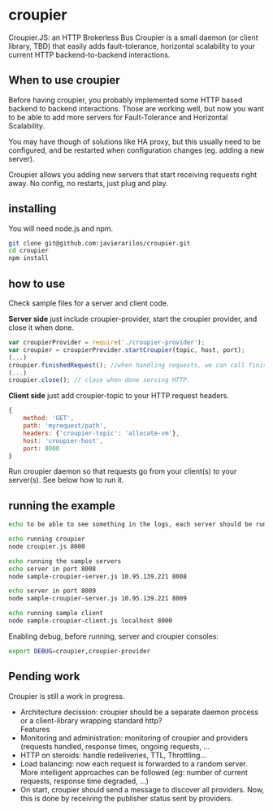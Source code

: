 croupier
========

Croupier.JS: an HTTP Brokerless Bus
Croupier is a small daemon (or client library, TBD) that easily adds fault-tolerance, horizontal scalability to your current HTTP backend-to-backend interactions.

When to use croupier
--------------------
Before having croupier, you probably implemented some HTTP based backend to backend interactions. 
Those are working well, but now you want to be able to add more servers for Fault-Tolerance and Horizontal Scalability.

You may have though of solutions like HA proxy, but this usually need to be configured, and be restarted when configuration changes (eg. adding a new server).

Croupier allows you adding new servers that start receiving requests right away. No config, no restarts, just plug and play.


installing
----------
You will need node.js and npm.

```bash
git clone git@github.com:javierarilos/croupier.git
cd croupier
npm install
```

how to use
----------
Check sample files for a server and client code.

**Server side** just include croupier-provider, start the croupier provider, and close it when done.

```javascript
var croupierProvider = require('./croupier-provider');
var croupier = croupierProvider.startCroupier(topic, host, port);
(...)
croupier.finishedRequest(); //when handling requests, we can call finishedRequest so that croupier accounts how many requests we handled.
(...)
croupier.close(); // close when done serving HTTP.
```

**Client side** just add croupier-topic to your HTTP request headers.
```javascript
{
    method: 'GET',
    path: 'myrequest/path',
    headers: {'croupier-topic': 'allocate-vm'},
    host: 'croupier-host',
    port: 8000
}
```

Run croupier daemon so that requests go from your client(s) to your server(s). See below how to run it.

running the example
-------------------
```bash
echo to be able to see something in the logs, each server should be run in its own console

echo running croupier
node croupier.js 8000

echo running the sample servers
echo server in port 8008
node sample-croupier-server.js 10.95.139.221 8008

echo server in port 8009
node sample-croupier-server.js 10.95.139.221 8009

echo running sample client
node sample-croupier-client.js localhost 8000
```

Enabling debug, before running, server and croupier consoles:

```bash
export DEBUG=croupier,croupier-provider
```

Pending work
------------
Croupier is still a work in progress.
* Architecture decission: croupier should be a separate daemon process or a client-library wrapping standard http?  
Features
* Monitoring and administration: monitoring of croupier and providers (requests handled, response times, ongoing requests, ...
* HTTP on steroids: handle redeliveries, TTL, Throttling...
* Load balancing: now each request is forwarded to a random server. More intelligent approaches can be followed (eg: number of current requests, response time degraded, ...)
* On start, croupier should send a message to discover all providers. Now, this is done by receiving the publisher status sent by providers.


